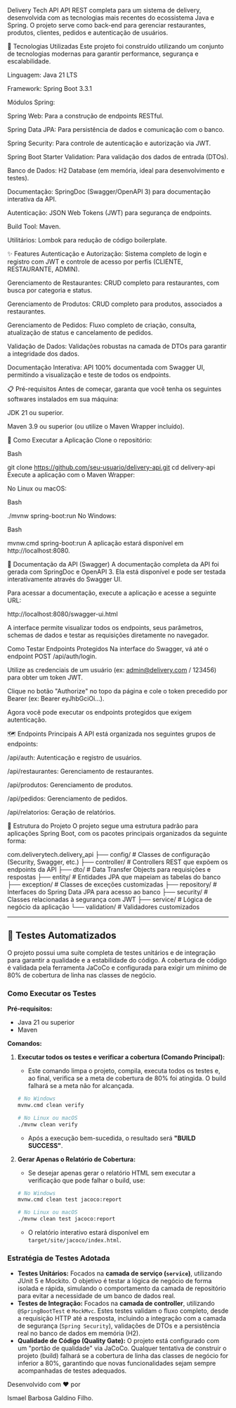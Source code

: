 Delivery Tech API
API REST completa para um sistema de delivery, desenvolvida com as tecnologias mais recentes do ecossistema Java e Spring. O projeto serve como back-end para gerenciar restaurantes, produtos, clientes, pedidos e autenticação de usuários.

🚀 Tecnologias Utilizadas
Este projeto foi construído utilizando um conjunto de tecnologias modernas para garantir performance, segurança e escalabilidade.


Linguagem: Java 21 LTS 


Framework: Spring Boot 3.3.1 


Módulos Spring:

Spring Web: Para a construção de endpoints RESTful.

Spring Data JPA: Para persistência de dados e comunicação com o banco.

Spring Security: Para controle de autenticação e autorização via JWT.

Spring Boot Starter Validation: Para validação dos dados de entrada (DTOs).


Banco de Dados: H2 Database (em memória, ideal para desenvolvimento e testes).


Documentação: SpringDoc (Swagger/OpenAPI 3) para documentação interativa da API.


Autenticação: JSON Web Tokens (JWT) para segurança de endpoints.


Build Tool: Maven.

Utilitários: Lombok para redução de código boilerplate.

✨ Features
Autenticação e Autorização: Sistema completo de login e registro com JWT e controle de acesso por perfis (CLIENTE, RESTAURANTE, ADMIN).

Gerenciamento de Restaurantes: CRUD completo para restaurantes, com busca por categoria e status.

Gerenciamento de Produtos: CRUD completo para produtos, associados a restaurantes.

Gerenciamento de Pedidos: Fluxo completo de criação, consulta, atualização de status e cancelamento de pedidos.

Validação de Dados: Validações robustas na camada de DTOs para garantir a integridade dos dados.

Documentação Interativa: API 100% documentada com Swagger UI, permitindo a visualização e teste de todos os endpoints.

📋 Pré-requisitos
Antes de começar, garanta que você tenha os seguintes softwares instalados em sua máquina:


JDK 21 ou superior.

Maven 3.9 ou superior (ou utilize o Maven Wrapper incluído).

🏃 Como Executar a Aplicação
Clone o repositório:

Bash

git clone https://github.com/seu-usuario/delivery-api.git
cd delivery-api
Execute a aplicação com o Maven Wrapper:

No Linux ou macOS:

Bash

./mvnw spring-boot:run
No Windows:

Bash

mvnw.cmd spring-boot:run
A aplicação estará disponível em http://localhost:8080.

📖 Documentação da API (Swagger)
A documentação completa da API foi gerada com SpringDoc e OpenAPI 3. Ela está disponível e pode ser testada interativamente através do Swagger UI.

Para acessar a documentação, execute a aplicação e acesse a seguinte URL:

http://localhost:8080/swagger-ui.html

A interface permite visualizar todos os endpoints, seus parâmetros, schemas de dados e testar as requisições diretamente no navegador.

Como Testar Endpoints Protegidos
Na interface do Swagger, vá até o endpoint POST /api/auth/login.

Utilize as credenciais de um usuário (ex: admin@delivery.com / 123456) para obter um token JWT.

Clique no botão "Authorize" no topo da página e cole o token precedido por Bearer  (ex: Bearer eyJhbGciOi...).

Agora você pode executar os endpoints protegidos que exigem autenticação.

🗺️ Endpoints Principais
A API está organizada nos seguintes grupos de endpoints:

/api/auth: Autenticação e registro de usuários.

/api/restaurantes: Gerenciamento de restaurantes.

/api/produtos: Gerenciamento de produtos.

/api/pedidos: Gerenciamento de pedidos.

/api/relatorios: Geração de relatórios.

📂 Estrutura do Projeto
O projeto segue uma estrutura padrão para aplicações Spring Boot, com os pacotes principais organizados da seguinte forma:

com.deliverytech.delivery_api
├── config/         # Classes de configuração (Security, Swagger, etc.)
├── controller/     # Controllers REST que expõem os endpoints da API
├── dto/            # Data Transfer Objects para requisições e respostas
├── entity/         # Entidades JPA que mapeiam as tabelas do banco
├── exception/      # Classes de exceções customizadas
├── repository/     # Interfaces do Spring Data JPA para acesso ao banco
├── security/       # Classes relacionadas à segurança com JWT
├── service/        # Lógica de negócio da aplicação
└── validation/     # Validadores customizados

---

## 🧪 Testes Automatizados

O projeto possui uma suíte completa de testes unitários e de integração para garantir a qualidade e a estabilidade do código. A cobertura de código é validada pela ferramenta JaCoCo e configurada para exigir um mínimo de 80% de cobertura de linha nas classes de negócio.

### Como Executar os Testes

**Pré-requisitos:**
* Java 21 ou superior
* Maven

**Comandos:**

1.  **Executar todos os testes e verificar a cobertura (Comando Principal):**
    * Este comando limpa o projeto, compila, executa todos os testes e, ao final, verifica se a meta de cobertura de 80% foi atingida. O build falhará se a meta não for alcançada.
    ```bash
    # No Windows
    mvnw.cmd clean verify

    # No Linux ou macOS
    ./mvnw clean verify
    ```
    * Após a execução bem-sucedida, o resultado será **"BUILD SUCCESS"**.

2.  **Gerar Apenas o Relatório de Cobertura:**
    * Se desejar apenas gerar o relatório HTML sem executar a verificação que pode falhar o build, use:
    ```bash
    # No Windows
    mvnw.cmd clean test jacoco:report

    # No Linux ou macOS
    ./mvnw clean test jacoco:report
    ```
    * O relatório interativo estará disponível em `target/site/jacoco/index.html`.

### Estratégia de Testes Adotada

-   **Testes Unitários:** Focados na **camada de serviço (`service`)**, utilizando JUnit 5 e Mockito. O objetivo é testar a lógica de negócio de forma isolada e rápida, simulando o comportamento da camada de repositório para evitar a necessidade de um banco de dados real.
-   **Testes de Integração:** Focados na **camada de controller**, utilizando `@SpringBootTest` e `MockMvc`. Estes testes validam o fluxo completo, desde a requisição HTTP até a resposta, incluindo a integração com a camada de segurança (`Spring Security`), validações de DTOs e a persistência real no banco de dados em memória (H2).
-   **Qualidade de Código (Quality Gate):** O projeto está configurado com um "portão de qualidade" via JaCoCo. Qualquer tentativa de construir o projeto (build) falhará se a cobertura de linha das classes de negócio for inferior a 80%, garantindo que novas funcionalidades sejam sempre acompanhadas de testes adequados.


Desenvolvido com ❤️ por 

Ismael Barbosa Galdino Filho.